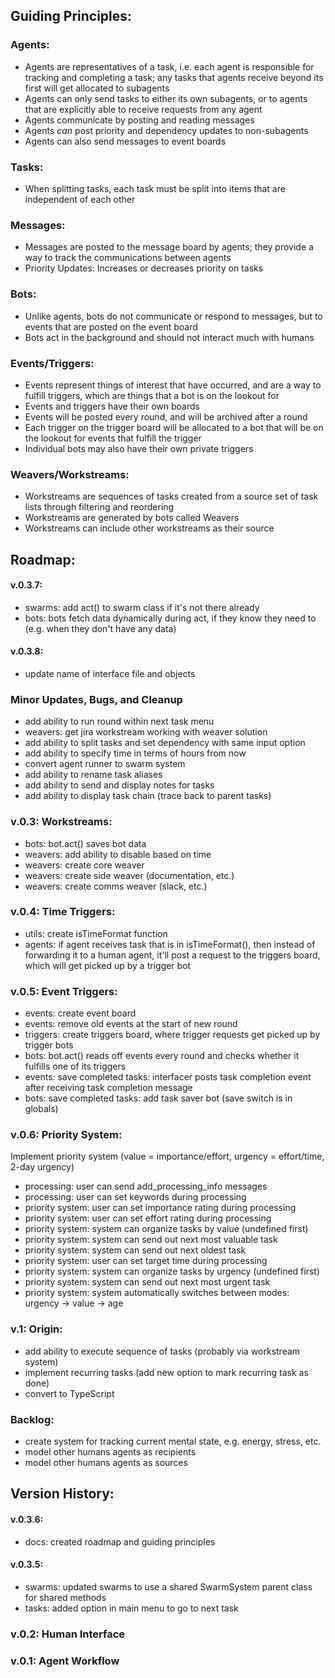 
## Guiding Principles:

### Agents:
- Agents are representatives of a task, i.e. each agent is responsible for tracking and completing a task; any tasks that agents receive beyond its first will get allocated to subagents
- Agents can only send tasks to either its own subagents, or to agents that are explicitly able to receive requests from any agent
- Agents communicate by posting and reading messages
- Agents _can_ post priority and dependency updates to non-subagents
- Agents can also send messages to event boards

### Tasks:
- When splitting tasks, each task must be split into items that are independent of each other

### Messages:
- Messages are posted to the message board by agents; they provide a way to track the communications between agents
- Priority Updates: Increases or decreases priority on tasks

### Bots:
- Unlike agents, bots do not communicate or respond to messages, but to events that are posted on the event board
- Bots act in the background and should not interact much with humans

### Events/Triggers:
- Events represent things of interest that have occurred, and are a way to fulfill triggers, which are things that a bot is on the lookout for
- Events and triggers have their own boards
- Events will be posted every round, and will be archived after a round
- Each trigger on the trigger board will be allocated to a bot that will be on the lookout for events that fulfill the trigger
- Individual bots may also have their own private triggers

### Weavers/Workstreams:
- Workstreams are sequences of tasks created from a source set of task lists through filtering and reordering
- Workstreams are generated by bots called Weavers
- Workstreams can include other workstreams as their source

## Roadmap:

#### v.0.3.7:
- swarms: add act() to swarm class if it's not there already
- bots: bots fetch data dynamically during act, if they know they need to (e.g. when they don't have any data)

#### v.0.3.8:
- update name of interface file and objects

### Minor Updates, Bugs, and Cleanup
- add ability to run round within next task menu
- weavers: get jira workstream working with weaver solution
- add ability to split tasks and set dependency with same input option
- add ability to specify time in terms of hours from now
- convert agent runner to swarm system
- add ability to rename task aliases
- add ability to send and display notes for tasks
- add ability to display task chain (trace back to parent tasks)

### v.0.3: Workstreams:
- bots: bot.act() saves bot data
- weavers: add ability to disable based on time
- weavers: create core weaver
- weavers: create side weaver (documentation, etc.)
- weavers: create comms weaver (slack, etc.)

### v.0.4: Time Triggers:
- utils: create isTimeFormat function
- agents: if agent receives task that is in isTimeFormat(), then instead of forwarding it to a human agent, it'll post a request to the triggers board, which will get picked up by a trigger bot

### v.0.5: Event Triggers:
- events: create event board
- events: remove old events at the start of new round
- triggers: create triggers board, where trigger requests get picked up by trigger bots
- bots: bot.act() reads off events every round and checks whether it fulfills one of its triggers
- events: save completed tasks: interfacer posts task completion event after receiving task completion message
- bots: save completed tasks: add task saver bot (save switch is in globals)

### v.0.6: Priority System:
Implement priority system (value = importance/effort, urgency = effort/time, 2-day urgency)
- processing: user can send add_processing_info messages
- processing: user can set keywords during processing
- priority system: user can set importance rating during processing
- priority system: user can set effort rating during processing
- priority system: system can organize tasks by value (undefined first)
- priority system: system can send out next most valuable task
- priority system: system can send out next oldest task
- priority system: user can set target time during processing
- priority system: system can organize tasks by urgency (undefined first)
- priority system: system can send out next most urgent task
- priority system: system automatically switches between modes: urgency -> value -> age

### v.1: Origin:
- add ability to execute sequence of tasks (probably via workstream system)
- implement recurring tasks (add new option to mark recurring task as done)
- convert to TypeScript

### Backlog:
- create system for tracking current mental state, e.g. energy, stress, etc.
- model other humans agents as recipients
- model other humans agents as sources

## Version History:

#### v.0.3.6:
- docs: created roadmap and guiding principles

#### v.0.3.5:
- swarms: updated swarms to use a shared SwarmSystem parent class for shared methods
- tasks: added option in main menu to go to next task

### v.0.2: Human Interface

### v.0.1: Agent Workflow
